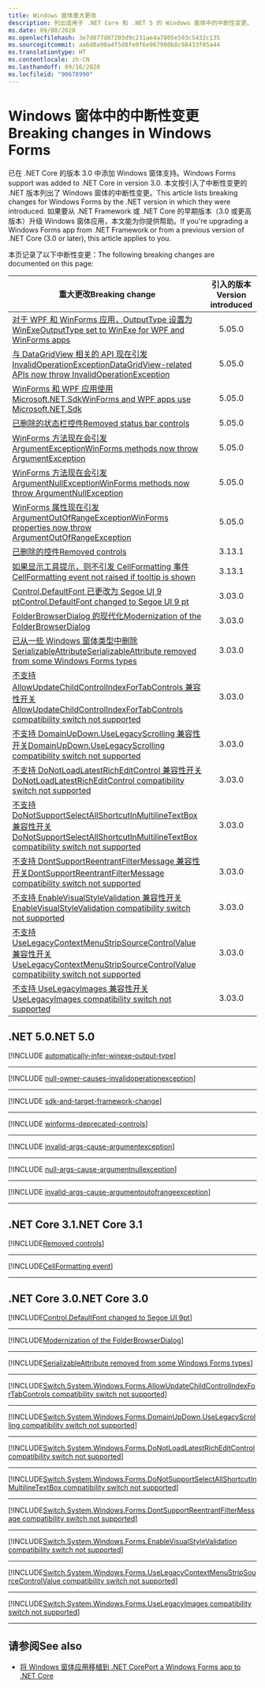 ```yaml
---
title: Windows 窗体重大更改
description: 列出适用于 .NET Core 和 .NET 5 的 Windows 窗体中的中断性变更。
ms.date: 09/08/2020
ms.openlocfilehash: 3e7d077d07203d9c231ae4a7805e593c5432c135
ms.sourcegitcommit: aa6d8a90a4f5d8fe0f6e967980b8c98433f05a44
ms.translationtype: HT
ms.contentlocale: zh-CN
ms.lasthandoff: 09/16/2020
ms.locfileid: "90678990"
---
```

# <a name="breaking-changes-in-windows-forms"></a><span data-ttu-id="bce94-103">Windows 窗体中的中断性变更</span><span class="sxs-lookup"><span data-stu-id="bce94-103">Breaking changes in Windows Forms</span></span>

<span data-ttu-id="bce94-104">已在 .NET Core 的版本 3.0 中添加 Windows 窗体支持。</span><span class="sxs-lookup"><span data-stu-id="bce94-104">Windows Forms support was added to .NET Core in version 3.0.</span></span> <span data-ttu-id="bce94-105">本文按引入了中断性变更的 .NET 版本列出了 Windows 窗体的中断性变更。</span><span class="sxs-lookup"><span data-stu-id="bce94-105">This article lists breaking changes for Windows Forms by the .NET version in which they were introduced.</span></span> <span data-ttu-id="bce94-106">如果要从 .NET Framework 或 .NET Core 的早期版本（3.0 或更高版本）升级 Windows 窗体应用，本文能为你提供帮助。</span><span class="sxs-lookup"><span data-stu-id="bce94-106">If you're upgrading a Windows Forms app from .NET Framework or from a previous version of .NET Core (3.0 or later), this article applies to you.</span></span>

<span data-ttu-id="bce94-107">本页记录了以下中断性变更：</span><span class="sxs-lookup"><span data-stu-id="bce94-107">The following breaking changes are documented on this page:</span></span>

| <span data-ttu-id="bce94-108">重大更改</span><span class="sxs-lookup"><span data-stu-id="bce94-108">Breaking change</span></span> | <span data-ttu-id="bce94-109">引入的版本</span><span class="sxs-lookup"><span data-stu-id="bce94-109">Version introduced</span></span> |
| - | :-: |
| [<span data-ttu-id="bce94-110">对于 WPF 和 WinForms 应用，OutputType 设置为 WinExe</span><span class="sxs-lookup"><span data-stu-id="bce94-110">OutputType set to WinExe for WPF and WinForms apps</span></span>](#outputtype-set-to-winexe-for-wpf-and-winforms-apps) | <span data-ttu-id="bce94-111">5.0</span><span class="sxs-lookup"><span data-stu-id="bce94-111">5.0</span></span> |
| [<span data-ttu-id="bce94-112">与 DataGridView 相关的 API 现在引发 InvalidOperationException</span><span class="sxs-lookup"><span data-stu-id="bce94-112">DataGridView-related APIs now throw InvalidOperationException</span></span>](#datagridview-related-apis-now-throw-invalidoperationexception) | <span data-ttu-id="bce94-113">5.0</span><span class="sxs-lookup"><span data-stu-id="bce94-113">5.0</span></span> |
| [<span data-ttu-id="bce94-114">WinForms 和 WPF 应用使用 Microsoft.NET.Sdk</span><span class="sxs-lookup"><span data-stu-id="bce94-114">WinForms and WPF apps use Microsoft.NET.Sdk</span></span>](#winforms-and-wpf-apps-use-microsoftnetsdk) | <span data-ttu-id="bce94-115">5.0</span><span class="sxs-lookup"><span data-stu-id="bce94-115">5.0</span></span> |
| [<span data-ttu-id="bce94-116">已删除的状态栏控件</span><span class="sxs-lookup"><span data-stu-id="bce94-116">Removed status bar controls</span></span>](#removed-status-bar-controls) | <span data-ttu-id="bce94-117">5.0</span><span class="sxs-lookup"><span data-stu-id="bce94-117">5.0</span></span> |
| [<span data-ttu-id="bce94-118">WinForms 方法现在会引发 ArgumentException</span><span class="sxs-lookup"><span data-stu-id="bce94-118">WinForms methods now throw ArgumentException</span></span>](#winforms-methods-now-throw-argumentexception) | <span data-ttu-id="bce94-119">5.0</span><span class="sxs-lookup"><span data-stu-id="bce94-119">5.0</span></span> |
| [<span data-ttu-id="bce94-120">WinForms 方法现在会引发 ArgumentNullException</span><span class="sxs-lookup"><span data-stu-id="bce94-120">WinForms methods now throw ArgumentNullException</span></span>](#winforms-methods-now-throw-argumentnullexception) | <span data-ttu-id="bce94-121">5.0</span><span class="sxs-lookup"><span data-stu-id="bce94-121">5.0</span></span> |
| [<span data-ttu-id="bce94-122">WinForms 属性现在引发 ArgumentOutOfRangeException</span><span class="sxs-lookup"><span data-stu-id="bce94-122">WinForms properties now throw ArgumentOutOfRangeException</span></span>](#winforms-properties-now-throw-argumentoutofrangeexception) | <span data-ttu-id="bce94-123">5.0</span><span class="sxs-lookup"><span data-stu-id="bce94-123">5.0</span></span> |
| [<span data-ttu-id="bce94-124">已删除的控件</span><span class="sxs-lookup"><span data-stu-id="bce94-124">Removed controls</span></span>](#removed-controls) | <span data-ttu-id="bce94-125">3.1</span><span class="sxs-lookup"><span data-stu-id="bce94-125">3.1</span></span> |
| [<span data-ttu-id="bce94-126">如果显示工具提示，则不引发 CellFormatting 事件</span><span class="sxs-lookup"><span data-stu-id="bce94-126">CellFormatting event not raised if tooltip is shown</span></span>](#cellformatting-event-not-raised-if-tooltip-is-shown) | <span data-ttu-id="bce94-127">3.1</span><span class="sxs-lookup"><span data-stu-id="bce94-127">3.1</span></span> |
| [<span data-ttu-id="bce94-128">Control.DefaultFont 已更改为 Segoe UI 9 pt</span><span class="sxs-lookup"><span data-stu-id="bce94-128">Control.DefaultFont changed to Segoe UI 9 pt</span></span>](#default-control-font-changed-to-segoe-ui-9-pt) | <span data-ttu-id="bce94-129">3.0</span><span class="sxs-lookup"><span data-stu-id="bce94-129">3.0</span></span> |
| [<span data-ttu-id="bce94-130">FolderBrowserDialog 的现代化</span><span class="sxs-lookup"><span data-stu-id="bce94-130">Modernization of the FolderBrowserDialog</span></span>](#modernization-of-the-folderbrowserdialog) | <span data-ttu-id="bce94-131">3.0</span><span class="sxs-lookup"><span data-stu-id="bce94-131">3.0</span></span> |
| [<span data-ttu-id="bce94-132">已从一些 Windows 窗体类型中删除 SerializableAttribute</span><span class="sxs-lookup"><span data-stu-id="bce94-132">SerializableAttribute removed from some Windows Forms types</span></span>](#serializableattribute-removed-from-some-windows-forms-types) | <span data-ttu-id="bce94-133">3.0</span><span class="sxs-lookup"><span data-stu-id="bce94-133">3.0</span></span> |
| [<span data-ttu-id="bce94-134">不支持 AllowUpdateChildControlIndexForTabControls 兼容性开关</span><span class="sxs-lookup"><span data-stu-id="bce94-134">AllowUpdateChildControlIndexForTabControls compatibility switch not supported</span></span>](#allowupdatechildcontrolindexfortabcontrols-compatibility-switch-not-supported) | <span data-ttu-id="bce94-135">3.0</span><span class="sxs-lookup"><span data-stu-id="bce94-135">3.0</span></span> |
| [<span data-ttu-id="bce94-136">不支持 DomainUpDown.UseLegacyScrolling 兼容性开关</span><span class="sxs-lookup"><span data-stu-id="bce94-136">DomainUpDown.UseLegacyScrolling compatibility switch not supported</span></span>](#domainupdownuselegacyscrolling-compatibility-switch-not-supported) | <span data-ttu-id="bce94-137">3.0</span><span class="sxs-lookup"><span data-stu-id="bce94-137">3.0</span></span> |
| [<span data-ttu-id="bce94-138">不支持 DoNotLoadLatestRichEditControl 兼容性开关</span><span class="sxs-lookup"><span data-stu-id="bce94-138">DoNotLoadLatestRichEditControl compatibility switch not supported</span></span>](#donotloadlatestricheditcontrol-compatibility-switch-not-supported) | <span data-ttu-id="bce94-139">3.0</span><span class="sxs-lookup"><span data-stu-id="bce94-139">3.0</span></span> |
| [<span data-ttu-id="bce94-140">不支持 DoNotSupportSelectAllShortcutInMultilineTextBox 兼容性开关</span><span class="sxs-lookup"><span data-stu-id="bce94-140">DoNotSupportSelectAllShortcutInMultilineTextBox compatibility switch not supported</span></span>](#donotsupportselectallshortcutinmultilinetextbox-compatibility-switch-not-supported) | <span data-ttu-id="bce94-141">3.0</span><span class="sxs-lookup"><span data-stu-id="bce94-141">3.0</span></span> |
| [<span data-ttu-id="bce94-142">不支持 DontSupportReentrantFilterMessage 兼容性开关</span><span class="sxs-lookup"><span data-stu-id="bce94-142">DontSupportReentrantFilterMessage compatibility switch not supported</span></span>](#dontsupportreentrantfiltermessage-compatibility-switch-not-supported) | <span data-ttu-id="bce94-143">3.0</span><span class="sxs-lookup"><span data-stu-id="bce94-143">3.0</span></span> |
| [<span data-ttu-id="bce94-144">不支持 EnableVisualStyleValidation 兼容性开关</span><span class="sxs-lookup"><span data-stu-id="bce94-144">EnableVisualStyleValidation compatibility switch not supported</span></span>](#enablevisualstylevalidation-compatibility-switch-not-supported) | <span data-ttu-id="bce94-145">3.0</span><span class="sxs-lookup"><span data-stu-id="bce94-145">3.0</span></span> |
| [<span data-ttu-id="bce94-146">不支持 UseLegacyContextMenuStripSourceControlValue 兼容性开关</span><span class="sxs-lookup"><span data-stu-id="bce94-146">UseLegacyContextMenuStripSourceControlValue compatibility switch not supported</span></span>](#uselegacycontextmenustripsourcecontrolvalue-compatibility-switch-not-supported) | <span data-ttu-id="bce94-147">3.0</span><span class="sxs-lookup"><span data-stu-id="bce94-147">3.0</span></span> |
| [<span data-ttu-id="bce94-148">不支持 UseLegacyImages 兼容性开关</span><span class="sxs-lookup"><span data-stu-id="bce94-148">UseLegacyImages compatibility switch not supported</span></span>](#uselegacyimages-compatibility-switch-not-supported) | <span data-ttu-id="bce94-149">3.0</span><span class="sxs-lookup"><span data-stu-id="bce94-149">3.0</span></span> |

## <a name="net-50"></a><span data-ttu-id="bce94-150">.NET 5.0</span><span class="sxs-lookup"><span data-stu-id="bce94-150">.NET 5.0</span></span>

[!INCLUDE [automatically-infer-winexe-output-type](../../../includes/core-changes/windowsforms/5.0/automatically-infer-winexe-output-type.md)]

***

[!INCLUDE [null-owner-causes-invalidoperationexception](../../../includes/core-changes/windowsforms/5.0/null-owner-causes-invalidoperationexception.md)]

***

[!INCLUDE [sdk-and-target-framework-change](../../../includes/core-changes/windowsforms/5.0/sdk-and-target-framework-change.md)]

***

[!INCLUDE [winforms-deprecated-controls](../../../includes/core-changes/windowsforms/5.0/winforms-deprecated-controls.md)]

***

[!INCLUDE [invalid-args-cause-argumentexception](../../../includes/core-changes/windowsforms/5.0/invalid-args-cause-argumentexception.md)]

***

[!INCLUDE [null-args-cause-argumentnullexception](../../../includes/core-changes/windowsforms/5.0/null-args-cause-argumentnullexception.md)]

***

[!INCLUDE [invalid-args-cause-argumentoutofrangeexception](../../../includes/core-changes/windowsforms/5.0/invalid-args-cause-argumentoutofrangeexception.md)]

***

## <a name="net-core-31"></a><span data-ttu-id="bce94-151">.NET Core 3.1</span><span class="sxs-lookup"><span data-stu-id="bce94-151">.NET Core 3.1</span></span>

[!INCLUDE[Removed controls](~/includes/core-changes/windowsforms/3.1/remove-controls-3.1.md)]

***

[!INCLUDE[CellFormatting event](~/includes/core-changes/windowsforms/3.1/cellformatting-event-not-raised.md)]

***

## <a name="net-core-30"></a><span data-ttu-id="bce94-152">.NET Core 3.0</span><span class="sxs-lookup"><span data-stu-id="bce94-152">.NET Core 3.0</span></span>

[!INCLUDE[Control.DefaultFont changed to Segoe UI 9pt](~/includes/core-changes/windowsforms/3.0/control-defaultfont-changed.md)]

***

[!INCLUDE[Modernization of the FolderBrowserDialog](~/includes/core-changes/windowsforms/3.0/modernized-folderbrowserdialog.md)]

***

[!INCLUDE[SerializableAttribute removed from some Windows Forms types](~/includes/core-changes/windowsforms/3.0/remove-serializationattribute.md)]

***

[!INCLUDE[Switch.System.Windows.Forms.AllowUpdateChildControlIndexForTabControls compatibility switch not supported](~/includes/core-changes/windowsforms/3.0/deprecate-allowupdatechildcontrolindexfortabcontrols.md)]

***

[!INCLUDE[Switch.System.Windows.Forms.DomainUpDown.UseLegacyScrolling compatibility switch not supported](~/includes/core-changes/windowsforms/3.0/deprecate-uselegacyscrolling.md)]

***

[!INCLUDE[Switch.System.Windows.Forms.DoNotLoadLatestRichEditControl compatibility switch not supported](~/includes/core-changes/windowsforms/3.0/deprecate-donotloadlatestricheditcontrol.md)]

***

[!INCLUDE[Switch.System.Windows.Forms.DoNotSupportSelectAllShortcutInMultilineTextBox compatibility switch not supported](~/includes/core-changes/windowsforms/3.0/deprecate-donotsupportselectallshortcutinmultilinetextbox.md)]

***

[!INCLUDE[Switch.System.Windows.Forms.DontSupportReentrantFilterMessage compatibility switch not supported](~/includes/core-changes/windowsforms/3.0/deprecate-dontsupportreentrantfiltermessage.md)]

***

[!INCLUDE[Switch.System.Windows.Forms.EnableVisualStyleValidation compatibility switch not supported](~/includes/core-changes/windowsforms/3.0/deprecate-enablevisualstylevalidation.md)]

***

[!INCLUDE[Switch.System.Windows.Forms.UseLegacyContextMenuStripSourceControlValue compatibility switch not supported](~/includes/core-changes/windowsforms/3.0/deprecate-uselegacycontextmenustripsourcecontrolvalue.md)]

***

[!INCLUDE[Switch.System.Windows.Forms.UseLegacyImages compatibility switch not supported](~/includes/core-changes/windowsforms/3.0/deprecate-uselegacyimages.md)]

***

## <a name="see-also"></a><span data-ttu-id="bce94-153">请参阅</span><span class="sxs-lookup"><span data-stu-id="bce94-153">See also</span></span>

- [<span data-ttu-id="bce94-154">将 Windows 窗体应用移植到 .NET Core</span><span class="sxs-lookup"><span data-stu-id="bce94-154">Port a Windows Forms app to .NET Core</span></span>](../porting/winforms.md)
